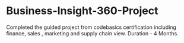 # Business-Insight-360-Project
Completed the guided  project from codebasics certification including finance, sales , marketing and supply chain view.
Duration - 4 Months.

